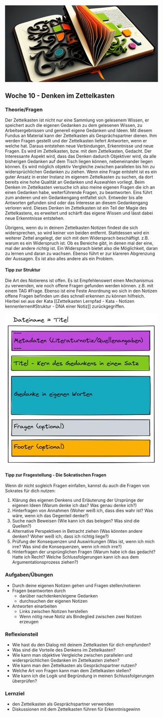 ![Denken im Zettelkasten](images/Woche10.png)

## Woche 10 - Denken im Zettelkasten

### Theorie/Fragen
Der Zettelkasten ist nicht nur eine Sammlung von gelesenem Wissen, er speichert auch die eigenen Gedanken zu dem gelesenen Wissen, zu Arbeitsergebnissen und generell eigene Gedanken und Ideen. Mit diesem Fundus an Material kann der Zettelkasten als Gesprächspartner dienen. Ihm werden Fragen gestellt und der Zettelkasten liefert Antworten, wenn er welche hat. Daraus entstehen neue Verbindungen, Erkenntnisse und neue Fragen. Es wird im Zettelkasten, bzw. mit dem Zettelkasten, Gedacht. Der Interessante Aspekt wird, dass das Denken dadurch Objektiver wird, da alle bisherigen Gedanken auf dem Tisch liegen können, nebeneinander liegen können. Es wird möglich objektiv Vergleiche zwischen parallelen bis hin zu widersprüchlichen Gedanken zu ziehen.
Wenn eine Frage entsteht ist es ein guter Ansatz in erster Instanz im eigenem Zettelkasten zu suchen, da dort bereits eine hohe Qualität an Gedanken und Auswahlen vorliegt. Beim Denken im Zettelkasten versuche ich also meine eigenen Fragen die ich an einen Gedanken habe, weiterführende Fragen, zu beantworten. Eins führt zum anderen und ein Gedankengang entfaltet sich. Entweder bis alle Antworten gefunden sind oder das Interesse an diesem Gedankengang verloren wird.
Dieses Denken im Zettelkasten ist ein Teil der Magie des Zettelkastens, es erweitert und schärft das eigene Wissen und lässt dabei neue Erkenntnisse entstehen.

Übrigens, wenn du in deinem Zettelkasten Notizen findest die sich widersprechen, so wird keiner von beiden entfernt. Stattdessen wird ein weiterer Zettel angelegt, der sich mit dem Widersprach beschäftigt. z.B. warum es ein Widerspruch ist. Ob es Bereiche gibt, in denen mal der eine, mal der andere _richtig_ ist.
Ein Widersprach bietet also die Möglichkeit, daran zu lernen und daran zu wachsen. Ebenso führt er zur klareren Abgrenzung der Aussagen. Es ist also alles andere als ein Problem.

#### Tipp zur Struktur
Die Art des Notierens ist offen. Es ist Empfehlenswert einen Mechanismus zu verwenden, wie noch offene Fragen gefunden werden können. z.B. mit einem TAG \#Frage. Ebenso ist eine Feste Anordnung wo sich in den Notizen offene Fragen befinden um dies schnell erkennen zu können hilfreich.
Hierbei sei aus der Kata [[Zettelkasten Lernpfad - Kata - Notizen kennenlernen#Struktur - DNA einer Notiz]] zurückgegriffen.

![DNA einer Notiz](images/node-dna.png)


#### Tipp zur Fragestellung - Die Sokratischen Fragen
Wenn dir nicht sogleich Fragen einfallen, kannst du auch die Fragen von Sokrates für dich nutzen:

1. Klärung des eigenen Denkens und Erläuterung der Ursprünge der eigenen Ideen (Warum denke ich das? Was genau denke ich?)
2. Hinterfragen von Annahmen (Woher weiß ich, dass dies wahr ist? Was wäre, wenn ich das Gegenteil denke?)
3. Suche nach Beweisen (Wie kann ich das belegen? Was sind die Quellen?)
4. Alternative Perspektiven in Betracht ziehen (Was könnten andere denken? Woher weiß ich, dass ich richtig liege?)
5. Prüfung der Konsequenzen und Auswirkungen (Was ist, wenn ich mich irre? Was sind die Konsequenzen, wenn ich mich irre?)
6. Hinterfragen der ursprünglichen Fragen (Warum habe ich das gedacht? Hatte ich Recht? Welche Schlussfolgerungen kann ich aus dem Argumentationsprozess ziehen?)

### Aufgaben/Übungen
- Durch deine eigenen Notizen gehen und Fragen stellen/notieren
- Fragen beantworten durch
	- darüber nachdenken/eigene Gedanken
	- durchsuchen der eigenen Notizen
- Antworten einarbeiten
	- Links zwischen Notizen herstellen
	- Wenn nötig neue Notiz als Bindeglied zwischen zwei Notizen erzeugen


### Reflexionsteil
- Wie hast du den Dialog mit deinem Zettelkasten für dich empfunden?
- Was sind die Vorteile des Denkens im Zettelkasten?
- Wie kann man objektive Vergleiche zwischen parallelen und widersprüchlichen Gedanken im Zettelkasten ziehen?
- Wie kann man den Zettelkasten als Gesprächspartner nutzen?
- Welche Art von Fragen kann man dem Zettelkasten stellen?
- Wie kann ich die Logik und Begründung in meinen Schlussfolgerungen überprüfen?

### Lernziel
- den Zettelkasten als Gesprächspartner verwenden
- Diskussionen mit dem Zettelkasten führen für Erkenntnisgewinn

